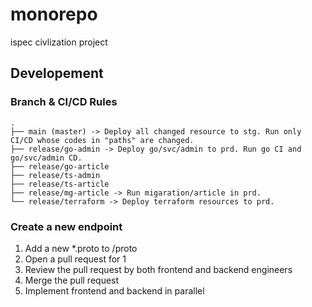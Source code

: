 # monorepo

ispec civlization project

## Developement

### Branch & CI/CD Rules

```
.
├── main (master) -> Deploy all changed resource to stg. Run only CI/CD whose codes in "paths" are changed.
├── release/go-admin -> Deploy go/svc/admin to prd. Run go CI and go/svc/admin CD.
├── release/go-article
├── release/ts-admin
├── release/ts-article
├── release/mg-article -> Run migaration/article in prd.
└── release/terraform -> Deploy terraform resources to prd.
```


### Create a new endpoint

1. Add a new *.proto to /proto
2. Open a pull request for 1
3. Review the pull request by both frontend and backend engineers
4. Merge the pull request
5. Implement frontend and backend in parallel
